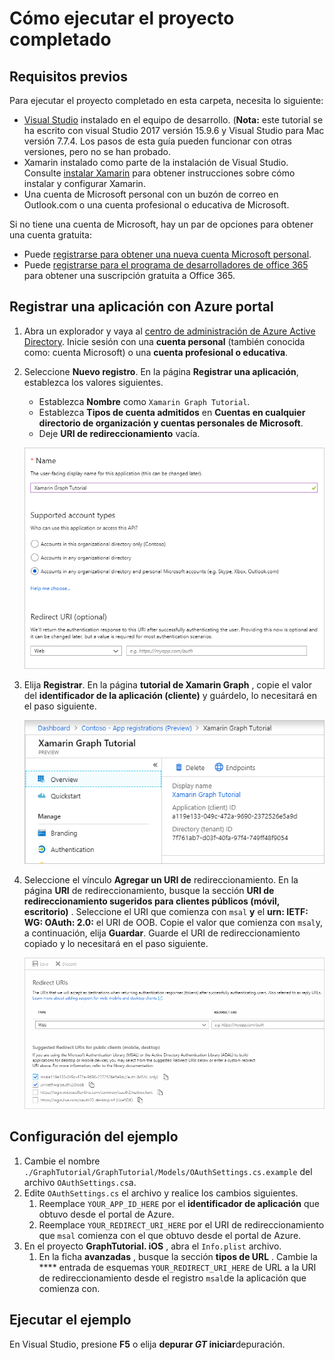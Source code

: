 # <a name="how-to-run-the-completed-project"></a>Cómo ejecutar el proyecto completado

## <a name="prerequisites"></a>Requisitos previos

Para ejecutar el proyecto completado en esta carpeta, necesita lo siguiente:

- [Visual Studio](https://visualstudio.microsoft.com/vs/) instalado en el equipo de desarrollo. (**Nota:** este tutorial se ha escrito con visual Studio 2017 versión 15.9.6 y Visual Studio para Mac versión 7.7.4. Los pasos de esta guía pueden funcionar con otras versiones, pero no se han probado.
- Xamarin instalado como parte de la instalación de Visual Studio. Consulte [instalar Xamarin](https://docs.microsoft.com/xamarin/cross-platform/get-started/installation) para obtener instrucciones sobre cómo instalar y configurar Xamarin.
- Una cuenta de Microsoft personal con un buzón de correo en Outlook.com o una cuenta profesional o educativa de Microsoft.

Si no tiene una cuenta de Microsoft, hay un par de opciones para obtener una cuenta gratuita:

- Puede [registrarse para obtener una nueva cuenta Microsoft personal](https://signup.live.com/signup?wa=wsignin1.0&rpsnv=12&ct=1454618383&rver=6.4.6456.0&wp=MBI_SSL_SHARED&wreply=https://mail.live.com/default.aspx&id=64855&cbcxt=mai&bk=1454618383&uiflavor=web&uaid=b213a65b4fdc484382b6622b3ecaa547&mkt=E-US&lc=1033&lic=1).
- Puede [registrarse para el programa de desarrolladores de office 365](https://developer.microsoft.com/office/dev-program) para obtener una suscripción gratuita a Office 365.

## <a name="register-an-application-with-the-azure-portal"></a>Registrar una aplicación con Azure portal

1. Abra un explorador y vaya al [centro de administración de Azure Active Directory](https://aad.portal.azure.com). Inicie sesión con una **cuenta personal** (también conocida como: cuenta Microsoft) o una **cuenta profesional o educativa**.

1. Seleccione **Nuevo registro**. En la página **Registrar una aplicación**, establezca los valores siguientes.

    - Establezca **Nombre** como `Xamarin Graph Tutorial`.
    - Establezca **Tipos de cuenta admitidos** en **Cuentas en cualquier directorio de organización y cuentas personales de Microsoft**.
    - Deje **URI de redireccionamiento** vacía.

    ![Captura de pantalla de la página registrar una aplicación](../../tutorial/images/aad-register-an-app.png)

1. Elija **Registrar**. En la página **tutorial de Xamarin Graph** , copie el valor del **identificador de la aplicación (cliente)** y guárdelo, lo necesitará en el paso siguiente.

    ![Captura de pantalla del identificador de la aplicación del nuevo registro de la aplicación](../../tutorial/images/aad-application-id.png)

1. Seleccione el vínculo **Agregar un URI de** redireccionamiento. En la página **URI** de redireccionamiento, busque la sección **URI de redireccionamiento sugeridos para clientes públicos (móvil, escritorio)** . Seleccione el URI que comienza con `msal` **y** el **urn: IETF: WG: OAuth: 2.0:** el URI de OOB. Copie el valor que comienza con `msal`y, a continuación, elija **Guardar**. Guarde el URI de redireccionamiento copiado y lo necesitará en el paso siguiente.

    ![Captura de pantalla de la página URI de redireccionamiento](../../tutorial/images/aad-redirect-uris.png)

## <a name="configure-the-sample"></a>Configuración del ejemplo

1. Cambie el nombre `./GraphTutorial/GraphTutorial/Models/OAuthSettings.cs.example` del archivo `OAuthSettings.cs`a.
1. Edite `OAuthSettings.cs` el archivo y realice los cambios siguientes.
    1. Reemplace `YOUR_APP_ID_HERE` por el **identificador de aplicación** que obtuvo desde el portal de Azure.
    1. Reemplace `YOUR_REDIRECT_URI_HERE` por el URI de redireccionamiento que `msal` comienza con el que obtuvo desde el portal de Azure.
1. En el proyecto **GraphTutorial. iOS** , abra el `Info.plist` archivo.
    1. En la ficha **avanzadas** , busque la sección **tipos de URL** . Cambie la **** entrada de esquemas `YOUR_REDIRECT_URI_HERE` de URL a la URI de redireccionamiento desde el registro `msal`de la aplicación que comienza con.

## <a name="run-the-sample"></a>Ejecutar el ejemplo

En Visual Studio, presione **F5** o elija **depurar _GT_ iniciar**depuración.
